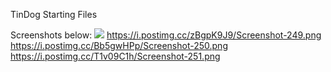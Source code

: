 TinDog Starting Files

Screenshots below:
<img src="https://i.postimg.cc/057cQRXS/Screenshot-248.png">
https://i.postimg.cc/zBgpK9J9/Screenshot-249.png
https://i.postimg.cc/Bb5gwHPp/Screenshot-250.png
https://i.postimg.cc/T1v09C1h/Screenshot-251.png

